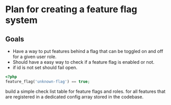 # Plan for creating a feature flag system

## Goals

- Have a way to put features behind a flag that can be toggled on and off for a given user role.
- Should have a easy way to check if a feature flag is enabled or not.
- if id is not set should fail open. 
```php
<?php
feature_flag('unknown-flag') == true;
```
build a simple check list table for feature flags and roles. for all features that are registered in a dedicated config
array stored in the codebase.
